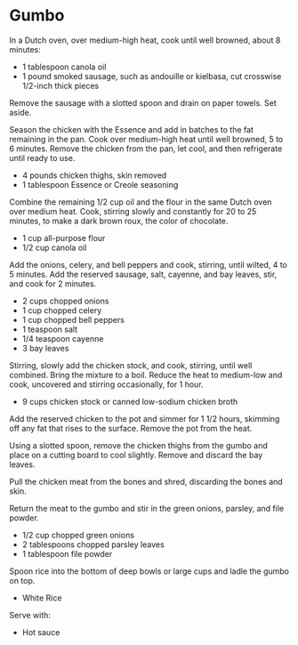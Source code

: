 Gumbo
=====

In a Dutch oven, over medium-high heat, cook until well browned, about 8 minutes:

- 1 tablespoon canola oil
- 1 pound smoked sausage, such as andouille or kielbasa, cut crosswise 1/2-inch thick pieces

Remove the sausage with a slotted spoon and drain on paper towels. Set aside.

Season the chicken with the Essence and add in batches to the fat remaining in the pan. Cook over medium-high heat until well browned, 5 to 6 minutes. Remove the chicken from the pan, let cool, and then refrigerate until ready to use.

- 4 pounds chicken thighs, skin removed
- 1 tablespoon Essence or Creole seasoning

Combine the remaining 1/2 cup oil and the flour in the same Dutch oven over medium heat. Cook, stirring slowly and constantly for 20 to 25 minutes, to make a dark brown roux, the color of chocolate.

- 1 cup all-purpose flour
- 1/2 cup canola oil

Add the onions, celery, and bell peppers and cook, stirring, until wilted, 4 to 5 minutes. Add the reserved sausage, salt, cayenne, and bay leaves, stir, and cook for 2 minutes.

- 2 cups chopped onions
- 1 cup chopped celery
- 1 cup chopped bell peppers
- 1 teaspoon salt
- 1/4 teaspoon cayenne
- 3 bay leaves

Stirring, slowly add the chicken stock, and cook, stirring, until well combined. Bring the mixture to a boil. Reduce the heat to medium-low and cook, uncovered and stirring occasionally, for 1 hour.

- 9 cups chicken stock or canned low-sodium chicken broth

Add the reserved chicken to the pot and simmer for 1 1/2 hours, skimming off any fat that rises to the surface.
Remove the pot from the heat.

Using a slotted spoon, remove the chicken thighs from the gumbo and place on a cutting board to cool slightly. Remove and discard the bay leaves.

Pull the chicken meat from the bones and shred, discarding the bones and skin.

Return the meat to the gumbo and stir in the green onions, parsley, and file powder.

- 1/2 cup chopped green onions
- 2 tablespoons chopped parsley leaves
- 1 tablespoon file powder

Spoon rice into the bottom of deep bowls or large cups and ladle the gumbo on top.

- White Rice

Serve with:

- Hot sauce
